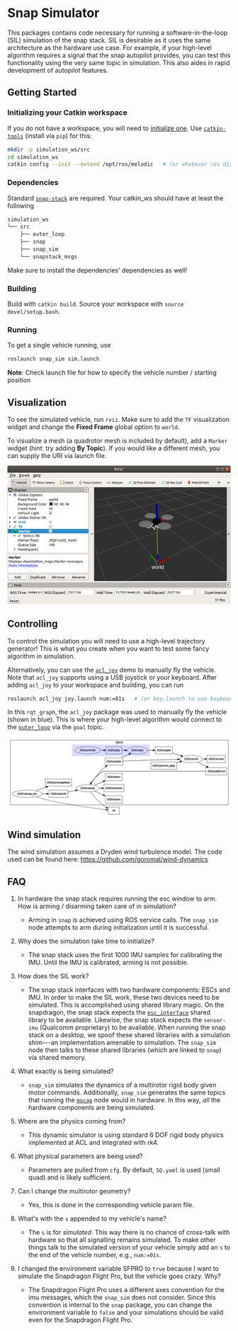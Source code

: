 Snap Simulator
==============

This packages contains code necessary for running a software-in-the-loop (SIL) simulation of the snap stack. SIL is desirable as it uses the same architecture as the hardware use case. For example, if your high-level algorithm requires a signal that the snap autopilot provides, you can test this functionality using the very same topic in simulation. This also aides in rapid development of autopilot features.

## Getting Started

### Initializing your Catkin workspace

If you do not have a workspace, you will need to [initialize one](https://catkin-tools.readthedocs.io/en/latest/verbs/catkin_init.html). Use [`catkin-tools`](https://catkin-tools.readthedocs.io/en/latest/installing.html) (install via `pip`) for this:

```bash
mkdir -p simulation_ws/src
cd simulation_ws
catkin config --init --extend /opt/ros/melodic   # (or whatever ros distro you have)
```

### Dependencies

Standard [`snap-stack`](https://gitlab.com/mit-acl/fsw/snap-stack) are required. Your catkin_ws should have at least the following

```bash
simulation_ws
└── src
    ├── outer_loop
    ├── snap
    ├── snap_sim
    └── snapstack_msgs
```

Make sure to install the dependencies' dependencies as well!

### Building

Build with `catkin build`. Source your workspace with `source devel/setup.bash`.

### Running

To get a single vehicle running, use

```bash
roslaunch snap_sim sim.launch
```

**Note**: Check launch file for how to specify the vehicle number / starting position

## Visualization

To see the simulated vehicle, run `rviz`. Make sure to add the `TF` visualization widget and change the **Fixed Frame** global option to `world`.

To visualize a mesh (a quadrotor mesh is included by default), add a `Marker` widget (hint: try adding **By Topic**). If you would like a different mesh, you can supply the URI via launch file.

<div align="center"><img src=".gitlab/snap_sim_rviz.png" alt="rviz screenshot" /></div>

## Controlling

To control the simulation you will need to use a high-level trajectory generator! This is what you create when you want to test some fancy algorithm in simulation.

Alternatively, you can use the [`acl_joy`](https://gitlab.com/mit-acl/fsw/demos/acl_joy) demo to manually fly the vehicle. Note that `acl_joy` supports using a USB joystick or your keyboard. After adding `acl_joy` to your workspace and building, you can run
```bash
roslaunch acl_joy joy.launch num:=01s   # (or key.launch to use keyboard)
```

In this `rqt_graph`, the `acl_joy` package was used to manually fly the vehicle (shown in blue). This is where your high-level algorithm would connect to the [`outer_loop`](https://gitlab.com/mit-acl/fsw/snap-stack/outer_loop) via the `goal` topic.

<div align="center"><img src=".gitlab/snap_sim.png" alt="rqt_graph screenshot" /></div>

## Wind simulation

The wind simulation assumes a Dryden wind turbulence model. The code used can be found here: https://github.com/goromal/wind-dynamics

## FAQ

1. In hardware the snap stack requires running the esc window to arm. How is arming / disarming taken care of in simulation?
    - Arming in `snap` is achieved using ROS service calls. The `snap_sim` node attempts to arm during initialization until it is successful.

2. Why does the simulation take time to initialize?
    - The snap stack uses the first 1000 IMU samples for calibrating the IMU. Until the IMU is calibrated, arming is not possible.

3. How does the SIL work?
    - The snap stack interfaces with two hardware components: ESCs and IMU. In order to make the SIL work, these two devices need to be simulated. This is accomplished using shared library magic. On the snapdragon, the snap stack expects the [`esc_interface`](https://gitlab.com/mit-acl/fsw/snap-stack/esc_interface) shared library to be available. Likewise, the snap stack expects the `sensor-imu` (Qualcomm proprietary) to be available. When running the snap stack on a desktop, we spoof these shared libraries with a simulation shim---an implementation amenable to simulation. The `snap_sim` node then talks to these shared libraries (which are linked to `snap`) via shared memory.

4. What exactly is being simulated?
    - `snap_sim` simulates the dynamics of a multirotor rigid body given motor commands. Additionally, `snap_sim` generates the same topics that running the [`mocap`](https://gitlab.com/mit-acl/fsw/mocap) node would in hardware. In this way, *all* the hardware components are being simulated.

5. Where are the physics coming from?
    - This dynamic simulator is using standard 6 DOF rigid body physics implemented at ACL and integrated with rk4.

6. What physical parameters are being used?
    - Parameters are pulled from `cfg`. By default, `SQ.yaml` is used (small quad) and is likely sufficient.

7. Can I change the multirotor geometry?
    - Yes, this is done in the corresponding vehicle param file.

8. What's with the `s` appended to my vehicle's name?
    - The `s` is for *simulated*. This way there is no chance of cross-talk with hardware so that all signalling remains simulated. To make other things talk to the simulated version of your vehicle simply add an `s` to the end of the vehicle number, e.g., `num:=01s`.

9. I changed the environment variable SFPRO to `true` because I want to simulate the Snapdragon Flight Pro, but the vehicle goes crazy. Why?
    - The Snapdragon Flight Pro uses a different axes convention for the imu messages, which the `snap_sim` does not consider. Since this convention is internal to the `snap` package, you can change the environment variable to `false` and your simulations should be valid even for the Snapdragon Flight Pro.
